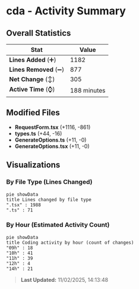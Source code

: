 # cda - Activity Summary 

## Overall Statistics

| Stat                   | Value                                                             |
| ---------------------- | ----------------------------------------------------------------- |
| **Lines Added** (➕)   | 1182                                          |
| **Lines Removed** (➖) | 877                                        |
| **Net Change** (↕)    | 305                |
| **Active Time** (⌚)   | 188 minutes |


## Modified Files
- **RequestForm.tsx** (+1116, -861)
- **types.ts** (+44, -16)
- **GenerateOptions.ts** (+11, -0)
- **GenerateOptions.tsx** (+11, -0)

## Visualizations

### By File Type (Lines Changed)

```mermaid
pie showData
title Lines changed by file type
".tsx" : 1988
".ts" : 71
```

### By Hour (Estimated Activity Count)

```mermaid
pie showData
title Coding activity by hour (count of changes)
"09h" : 18
"10h" : 41
"11h" : 39
"12h" : 4
"14h" : 21
```


> **Last Updated:** 11/02/2025, 14:13:48